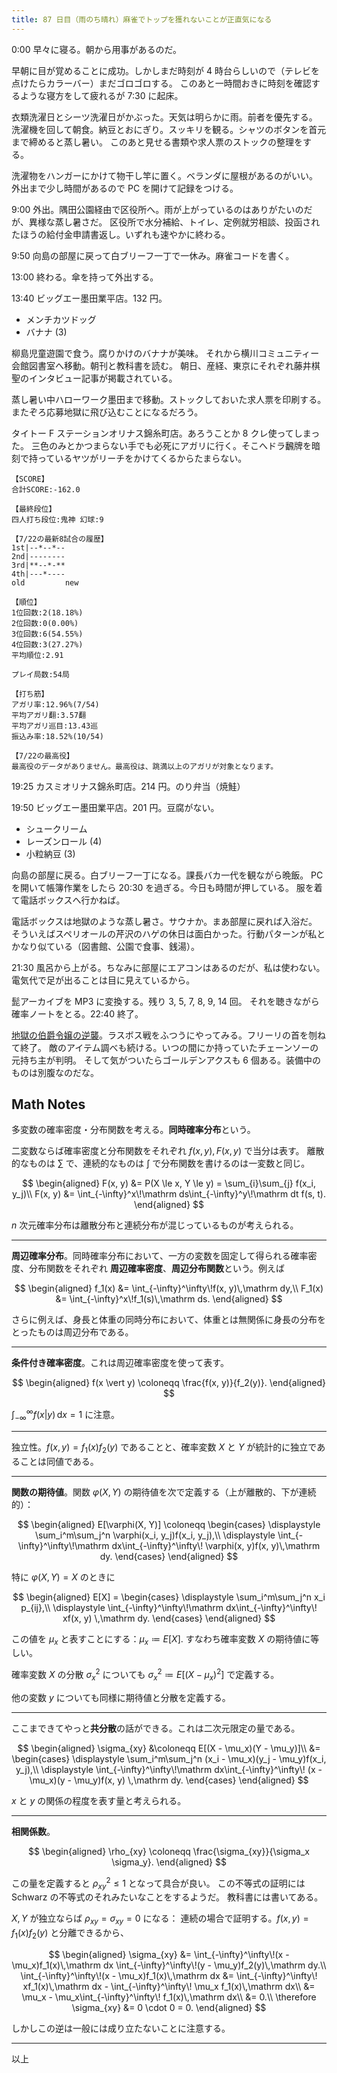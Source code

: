 ```yaml
---
title: 87 日目（雨のち晴れ）麻雀でトップを獲れないことが正直気になる
---
```


0:00 早々に寝る。朝から用事があるのだ。

早朝に目が覚めることに成功。しかしまだ時刻が 4 時台らしいので（テレビを点けたらカラーバー）まだゴロゴロする。
このあと一時間おきに時刻を確認するような寝方をして疲れるが 7:30 に起床。

衣類洗濯日とシーツ洗濯日がかぶった。天気は明らかに雨。前者を優先する。
洗濯機を回して朝食。納豆とおにぎり。スッキリを観る。シャツのボタンを首元まで締めると蒸し暑い。
このあと見せる書類や求人票のストックの整理をする。

洗濯物をハンガーにかけて物干し竿に置く。ベランダに屋根があるのがいい。
外出まで少し時間があるので PC を開けて記録をつける。

9:00 外出。隅田公園経由で区役所へ。雨が上がっているのはありがたいのだが、異様な蒸し暑さだ。
区役所で水分補給、トイレ、定例就労相談、投函されたほうの給付金申請書返し。いずれも速やかに終わる。

9:50 向島の部屋に戻って白ブリーフ一丁で一休み。麻雀コードを書く。

13:00 終わる。傘を持って外出する。

13:40 ビッグエー墨田業平店。132 円。

* メンチカツドッグ
* バナナ (3)

柳島児童遊園で食う。腐りかけのバナナが美味。
それから横川コミュニティー会館図書室へ移動。朝刊と教科書を読む。
朝日、産経、東京にそれぞれ藤井棋聖のインタビュー記事が掲載されている。

蒸し暑い中ハローワーク墨田まで移動。ストックしておいた求人票を印刷する。
またぞろ応募地獄に飛び込むことになるだろう。

タイトー F ステーションオリナス錦糸町店。あろうことか 8 クレ使ってしまった。
三色のみとかつまらない手でも必死にアガリに行く。そこへドラ飜牌を暗刻で持っているヤツがリーチをかけてくるからたまらない。

```text
【SCORE】
合計SCORE:-162.0

【最終段位】
四人打ち段位:鬼神 幻球:9

【7/22の最新8試合の履歴】
1st|--*--*--
2nd|--------
3rd|**--*-**
4th|---*----
old         new

【順位】
1位回数:2(18.18%)
2位回数:0(0.00%)
3位回数:6(54.55%)
4位回数:3(27.27%)
平均順位:2.91

プレイ局数:54局

【打ち筋】
アガリ率:12.96%(7/54)
平均アガリ翻:3.57翻
平均アガリ巡目:13.43巡
振込み率:18.52%(10/54)

【7/22の最高役】
最高役のデータがありません。最高役は、跳満以上のアガリが対象となります。
```

19:25 カスミオリナス錦糸町店。214 円。のり弁当（焼鮭）

19:50 ビッグエー墨田業平店。201 円。豆腐がない。

* シュークリーム
* レーズンロール (4)
* 小粒納豆 (3)

向島の部屋に戻る。白ブリーフ一丁になる。課長バカ一代を観ながら晩飯。
PC を開いて帳簿作業をしたら 20:30 を過ぎる。今日も時間が押している。
服を着て電話ボックスへ行かねば。

電話ボックスは地獄のような蒸し暑さ。サウナか。まあ部屋に戻れば入浴だ。
そういえばスペリオールの芹沢のハゲの休日は面白かった。行動パターンが私とかなり似ている（図書館、公園で食事、銭湯）。

21:30 風呂から上がる。ちなみに部屋にエアコンはあるのだが、私は使わない。
電気代で足が出ることは目に見えているから。

髭アーカイブを MP3 に変換する。残り 3, 5, 7, 8, 9, 14 回。
それを聴きながら確率ノートをとる。22:40 終了。

[地獄の伯爵令嬢の逆襲][bshf20]。ラスボス戦をふつうにやってみる。フリーリの首を刎ねて終了。
敵のアイテム調べも続ける。いつの間にか持っていたチェーンソーの元持ち主が判明。
そして気がついたらゴールデンアクスも 6 個ある。装備中のものは別腹なのだな。

## Math Notes

多変数の確率密度・分布関数を考える。**同時確率分布**という。

二変数ならば確率密度と分布関数をそれぞれ $f(x, y), F(x, y)$ で当分は表す。
離散的なものは $\sum$ で、連続的なものは $\int$ で分布関数を書けるのは一変数と同じ。

$$
\begin{aligned}
F(x, y) &= P(X \le x, Y \le y) = \sum_{i}\sum_{j} f(x_i, y_j)\\
F(x, y) &= \int_{-\infty}^x\!\mathrm ds\int_{-\infty}^y\!\mathrm dt f(s, t).
\end{aligned}
$$

$n$ 次元確率分布は離散分布と連続分布が混じっているものが考えられる。

----

**周辺確率分布**。同時確率分布において、一方の変数を固定して得られる確率密度、分布関数をそれぞれ
**周辺確率密度**、**周辺分布関数**という。例えば

$$
\begin{aligned}
f_1(x) &= \int_{-\infty}^\infty\!f(x, y)\,\mathrm dy,\\
F_1(x) &= \int_{-\infty}^x\!f_1(s)\,\mathrm ds.
\end{aligned}
$$

さらに例えば、身長と体重の同時分布において、体重とは無関係に身長の分布をとったものは周辺分布である。

----

**条件付き確率密度**。これは周辺確率密度を使って表す。

$$
\begin{aligned}
f(x \vert y) \coloneqq \frac{f(x, y)}{f_2(y)}.
\end{aligned}
$$

$\displaystyle\int_{-\infty}^\infty f(x\vert y)\,\mathrm dx = 1$ に注意。

----

独立性。$f(x, y) = f_1(x)f_2(y)$ であることと、確率変数 $X$ と $Y$ が統計的に独立であることは同値である。

----

**関数の期待値**。関数 $\varphi(X, Y)$ の期待値を次で定義する（上が離散的、下が連続的）：

$$
\begin{aligned}
E[\varphi(X, Y)] \coloneqq \begin{cases}
\displaystyle \sum_i^m\sum_j^n \varphi(x_i, y_j)f(x_i, y_j),\\
\displaystyle \int_{-\infty}^\infty\!\mathrm dx\int_{-\infty}^\infty\! \varphi(x, y)f(x, y)\,\mathrm dy.
\end{cases}
\end{aligned}
$$

特に $\varphi(X, Y) = X$ のときに

$$
\begin{aligned}
E[X] = \begin{cases}
\displaystyle \sum_i^m\sum_j^n x_i p_{ij},\\
\displaystyle \int_{-\infty}^\infty\!\mathrm dx\int_{-\infty}^\infty\! xf(x, y) \,\mathrm dy.
\end{cases}
\end{aligned}
$$

この値を $\mu_x$ と表すことにする：$\mu_x \coloneqq E[X].$
すなわち確率変数 $X$ の期待値に等しい。

確率変数 $X$ の分散 $\sigma_x^2$ についても $\sigma^2_x \coloneqq E[(X - \mu_x)^2]$ で定義する。

他の変数 $y$ についても同様に期待値と分散を定義する。

----

ここまできてやっと**共分散**の話ができる。これは二次元限定の量である。

$$
\begin{aligned}
\sigma_{xy} &\coloneqq E[(X - \mu_x)(Y - \mu_y)]\\
&= \begin{cases}
\displaystyle \sum_i^m\sum_j^n (x_i - \mu_x)(y_j - \mu_y)f(x_i, y_j),\\
\displaystyle \int_{-\infty}^\infty\!\mathrm dx\int_{-\infty}^\infty\! (x - \mu_x)(y - \mu_y)f(x, y) \,\mathrm dy.
\end{cases}
\end{aligned}
$$

$x$ と $y$ の関係の程度を表す量と考えられる。

----

**相関係数**。

$$
\begin{aligned}
\rho_{xy} \coloneqq \frac{\sigma_{xy}}{\sigma_x \sigma_y}.
\end{aligned}
$$

この量を定義すると $\rho_{xy}^2 \le 1$ となって具合が良い。
この不等式の証明には Schwarz の不等式のそれみたいなことをするようだ。
教科書には書いてある。

$X, Y$ が独立ならば $\rho_{xy} = \sigma_{xy} = 0$ になる：
連続の場合で証明する。$f(x, y) = f_1(x)f_2(y)$ と分離できるから、

$$
\begin{aligned}
\sigma_{xy} &= \int_{-\infty}^\infty\!(x - \mu_x)f_1(x)\,\mathrm dx
\int_{-\infty}^\infty\!(y - \mu_y)f_2(y)\,\mathrm dy.\\
\int_{-\infty}^\infty\!(x - \mu_x)f_1(x)\,\mathrm dx
&= \int_{-\infty}^\infty\! xf_1(x)\,\mathrm dx - \int_{-\infty}^\infty\! \mu_x f_1(x)\,\mathrm dx\\
&= \mu_x - \mu_x\int_{-\infty}^\infty\! f_1(x)\,\mathrm dx\\
&= 0.\\
\therefore \sigma_{xy} &= 0 \cdot 0 = 0.
\end{aligned}
$$

しかしこの逆は一般には成り立たないことに注意する。

----

以上

[bshf20]: https://wodifes.net/game/show/412
